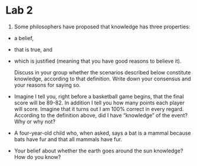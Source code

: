 # Lab 2

1. Some philosophers have proposed that knowledge has three properties:
- a belief,
- that is true, and
- which is justified (meaning that you have good reasons to believe it).

  Discuss in your group whether the scenarios described below constitute knowledge, according to that definition. Write down your consensus and your reasons for saying so. 

- Imagine I tell you, right before a basketball game begins, that the final score will be 89-82. 
In addition I tell you how many points each player will score. 
Imagine that it turns out I am 100% correct in every regard. 
According to the definition above, did I have “knowledge” of the event? Why or why not? 

- A four-year-old child who, when asked, says a bat is a mammal because bats have fur and that all mammals have fur. 

- Your belief about whether the earth goes around the sun knowledge? How do you know? 
